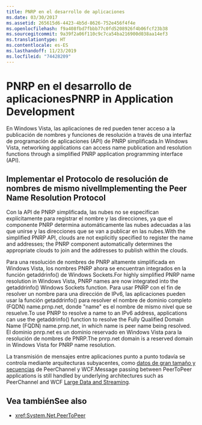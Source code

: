 ```yaml
---
title: PNRP en el desarrollo de aplicaciones
ms.date: 03/30/2017
ms.assetid: 265615d6-4423-4b5d-8626-752e456f4f4e
ms.openlocfilehash: f9a408fbd7fbbb77c0fd5208926f4b06fcf23b38
ms.sourcegitcommit: 9a39f2a06f110c9c7ca54ba216900d038aa14ef3
ms.translationtype: HT
ms.contentlocale: es-ES
ms.lasthandoff: 11/23/2019
ms.locfileid: "74428209"
---
```

# <a name="pnrp-in-application-development"></a><span data-ttu-id="75a2c-102">PNRP en el desarrollo de aplicaciones</span><span class="sxs-lookup"><span data-stu-id="75a2c-102">PNRP in Application Development</span></span>
<span data-ttu-id="75a2c-103">En Windows Vista, las aplicaciones de red pueden tener acceso a la publicación de nombres y funciones de resolución a través de una interfaz de programación de aplicaciones (API) de PNRP simplificada.</span><span class="sxs-lookup"><span data-stu-id="75a2c-103">In Windows Vista, networking applications can access name publication and resolution functions through a simplified PNRP application programming interface (API).</span></span>  
  
## <a name="implementing-the-peer-name-resolution-protocol"></a><span data-ttu-id="75a2c-104">Implementar el Protocolo de resolución de nombres de mismo nivel</span><span class="sxs-lookup"><span data-stu-id="75a2c-104">Implementing the Peer Name Resolution Protocol</span></span>  
 <span data-ttu-id="75a2c-105">Con la API de PNRP simplificada, las nubes no se especifican explícitamente para registrar el nombre y las direcciones, ya que el componente PNRP determina automáticamente las nubes adecuadas a las que unirse y las direcciones que se van a publicar en las nubes.</span><span class="sxs-lookup"><span data-stu-id="75a2c-105">With the simplified PNRP API, clouds are not explicitly specified to register the name and addresses; the PNRP component automatically determines the appropriate clouds to join and the addresses to publish within the clouds.</span></span>  
  
 <span data-ttu-id="75a2c-106">Para una resolución de nombres de PNRP altamente simplificada en Windows Vista, los nombres PNRP ahora se encuentran integrados en la función getaddrinfo() de Windows Sockets.</span><span class="sxs-lookup"><span data-stu-id="75a2c-106">For highly simplified PNRP name resolution in Windows Vista, PNRP names are now integrated into the getaddrinfo() Windows Sockets function.</span></span> <span data-ttu-id="75a2c-107">Para usar PNRP con el fin de resolver un nombre para una dirección de IPv6, las aplicaciones pueden usar la función getaddrinfo() para resolver el nombre de dominio completo (FQDN) name.prnp.net, donde "name" es el nombre de mismo nivel que se resuelve.</span><span class="sxs-lookup"><span data-stu-id="75a2c-107">To use PNRP to resolve a name to an IPv6 address, applications can use the getaddrinfo() function to resolve the Fully Qualified Domain Name (FQDN) name.prnp.net, in which name is peer name being resolved.</span></span> <span data-ttu-id="75a2c-108">El dominio pnrp.net es un dominio reservado en Windows Vista para la resolución de nombres de PNRP.</span><span class="sxs-lookup"><span data-stu-id="75a2c-108">The pnrp.net domain is a reserved domain in Windows Vista for PNRP name resolution.</span></span>  
  
 <span data-ttu-id="75a2c-109">La transmisión de mensajes entre aplicaciones punto a punto todavía se controla mediante arquitecturas subyacentes, como [datos de gran tamaño y secuencias](../wcf/feature-details/large-data-and-streaming.md) de PeerChannel y WCF.</span><span class="sxs-lookup"><span data-stu-id="75a2c-109">Message passing between PeerToPeer applications is still handled by underlying architectures such as PeerChannel and WCF [Large Data and Streaming](../wcf/feature-details/large-data-and-streaming.md).</span></span>  
  
## <a name="see-also"></a><span data-ttu-id="75a2c-110">Vea también</span><span class="sxs-lookup"><span data-stu-id="75a2c-110">See also</span></span>

- <xref:System.Net.PeerToPeer>
